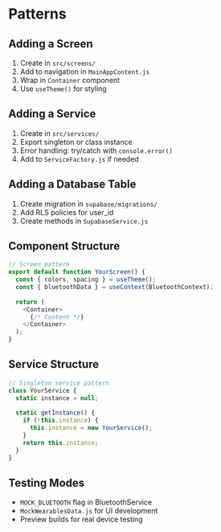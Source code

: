 # Patterns

## Adding a Screen

1. Create in `src/screens/`
2. Add to navigation in `MainAppContent.js`
3. Wrap in `Container` component
4. Use `useTheme()` for styling

## Adding a Service  

1. Create in `src/services/`
2. Export singleton or class instance
3. Error handling: try/catch with `console.error()`
4. Add to `ServiceFactory.js` if needed

## Adding a Database Table

1. Create migration in `supabase/migrations/`
2. Add RLS policies for user_id
3. Create methods in `SupabaseService.js`

## Component Structure

```javascript
// Screen pattern
export default function YourScreen() {
  const { colors, spacing } = useTheme();
  const { bluetoothData } = useContext(BluetoothContext);
  
  return (
    <Container>
      {/* Content */}
    </Container>
  );
}
```

## Service Structure

```javascript
// Singleton service pattern
class YourService {
  static instance = null;
  
  static getInstance() {
    if (!this.instance) {
      this.instance = new YourService();
    }
    return this.instance;
  }
}
```

## Testing Modes

- `MOCK_BLUETOOTH` flag in BluetoothService
- `MockWearablesData.js` for UI development
- Preview builds for real device testing
